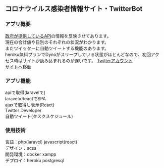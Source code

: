 ## コロナウイルス感染者情報サイト・TwitterBot

### アプリ概要
[政府が提供しているAPI](http://portal.opendata.go.jp)の情報を反映させてあります。  
現在の合計値や日別のそれぞれの状況がわかります。  
またツイッターに自動ツイートする機能のあります。  
heroku無料プランでDynoがスリープしている状態がほとんどなので、初回アクセス時はサイトが読み込まれるのが遅いです。
[Twitterアカウント](https://twitter.com/test66130109)  
[サイトへ移動](https://glacial-sierra-22254.herokuapp.com/)

### アプリ機能
apiで取得(laravelで)  
laravel×ReactでSPA  
ajaxで取得し表示(React)  
Twitter Developer  
自動ツイート(タスクスケジュール) 

### 使用技術
言語：php(laravel) javascript(react)  
デザイン：scss  
開発環境：docker xampp  
デプロイ：heroku postgresql  